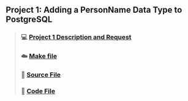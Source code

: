 ## Project 1: Adding a PersonName Data Type to PostgreSQL



> ### :computer: [Project 1 Description and Request](./Project1_Specification.pdf)
> ### :cloud: [Make file](./Makefile)
> ### :art: [Source File](./pname.source)
> ### :floppy_disk: [Code File](./pname.c)

